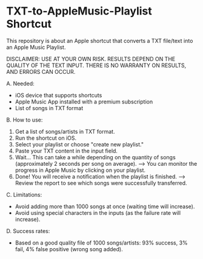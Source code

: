 # TXT-to-AppleMusic-Playlist Shortcut
This repository is about an Apple shortcut that converts a TXT file/text into an Apple Music Playlist.

DISCLAIMER: USE AT YOUR OWN RISK. RESULTS DEPEND ON THE QUALITY OF THE TEXT INPUT. THERE IS NO WARRANTY ON RESULTS, AND ERRORS CAN OCCUR.

A. Needed:
  - iOS device that supports shortcuts
  - Apple Music App installed with a premium subscription
  - List of songs in TXT format
    
B. How to use:
  1. Get a list of songs/artists in TXT format.
  2. Run the shortcut on iOS.
  3. Select your playlist or choose "create new playlist."
  4. Paste your TXT content in the input field.
  5. Wait... This can take a while depending on the quantity of songs (approximately 2 seconds per song on average).
      --> You can monitor the progress in Apple Music by clicking on your playlist.
  6. Done! You will receive a notification when the playlist is finished.
      --> Review the report to see which songs were successfully transferred.
     
C. Limitations:
  - Avoid adding more than 1000 songs at once (waiting time will increase).
  - Avoid using special characters in the inputs (as the failure rate will increase).
    
D. Success rates:
  - Based on a good quality file of 1000 songs/artists: 93% success, 3% fail, 4% false positive (wrong song added).
